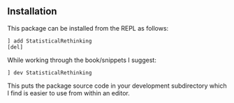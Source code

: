 ## Installation

This package can be installed from the REPL as follows:

```
] add StatisticalRethinking
[del] 
```

While working through the book/snippets I suggest:

```
] dev StatisticalRethinking
```

This puts the package source code in your development subdirectory which I find is easier to use from within an editor.